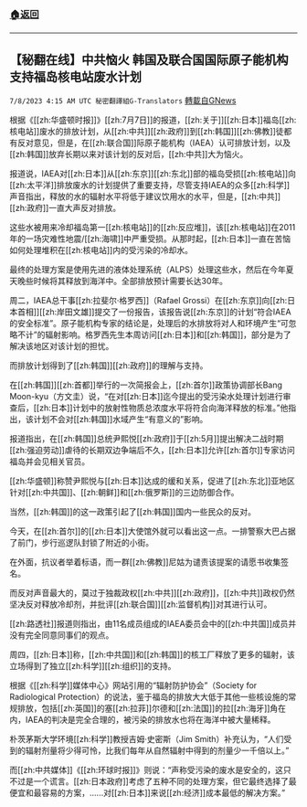 ###  [:house:返回](README.md)
---


## 【秘翻在线】中共恼火  韩国及联合国国际原子能机构支持福岛核电站废水计划
`7/8/2023 4:15 AM UTC 秘密翻譯組G-Translators` [轉載自GNews](https://gnews.org/articles/1445169)

根据《[[zh:华盛顿时报]]》[[zh:7月7日]]的报道，[[zh:关于]][[zh:日本]]福岛[[zh:核电站]]废水的排放计划，从[[zh:中共]][[zh:政府]]到[[zh:韩国]][[zh:佛教]]徒都有反对意见，但是，在[[zh:联合国]]际原子能机构（IAEA）认可排放计划，以及[[zh:韩国]]放弃长期以来对该计划的反对后，[[zh:中共]]大为恼火。

报道说，IAEA对[[zh:日本]]从[[zh:东京]][[zh:东北]]部的福岛受损[[zh:核电站]]向[[zh:太平洋]]排放废水的计划提供了重要支持，尽管支持IAEA的众多[[zh:科学]]声音指出，释放的水的辐射水平将低于建议饮用水的水平，但是，[[zh:中共]][[zh:政府]]一直大声反对排放。

这些水被用来冷却福岛第一[[zh:核电站]]的[[zh:反应堆]]，该[[zh:核电站]]在2011年的一场灾难性地震/[[zh:海啸]]中严重受损。从那时起，[[zh:日本]]一直在苦恼如何处理堆积在[[zh:核电站]]内的受污染的冷却水。

最终的处理方案是使用先进的液体处理系统（ALPS）处理这些水，然后在今年夏天晚些时候将其释放到海洋中。全部排放预计需要长达30年。

周二，IAEA总干事[[zh:拉斐尔·格罗西]]（Rafael Grossi）在[[zh:东京]]向[[zh:日本首相]][[zh:岸田文雄]]提交了一份报告，该报告说[[zh:东京]]的计划“符合IAEA的安全标准”。原子能机构专家的结论是，处理后的水排放将对人和环境产生“可忽略不计”的辐射影响。格罗西先生本周访问[[zh:日本]]和[[zh:韩国]]，部分是为了解决该地区对该计划的担忧。

而排放计划得到了[[zh:韩国]][[zh:政府]]的理解与支持。

在[[zh:韩国]][[zh:首都]]举行的一次简报会上，[[zh:首尔]]政策协调部长Bang Moon-kyu（方文圭）说，“在对[[zh:日本]]迄今提出的受污染水处理计划进行审查后，[[zh:日本]]计划中的放射性物质总浓度水平将符合向海洋释放的标准。”他指出，该计划不会对[[zh:韩国]]水域产生“有意义的”影响。

报道指出，在[[zh:韩国]]总统尹熙悦[[zh:政府]]于[[zh:5月]]提出解决二战时期[[zh:强迫劳动]]虐待的长期双边争端后不久，[[zh:日本]]允许[[zh:首尔]]专家访问福岛并会见相关官员。

[[zh:华盛顿]]称赞尹熙悦与[[zh:日本]]达成的缓和关系，促进了[[zh:东北]]亚地区针对[[zh:中共国]]、[[zh:朝鲜]]和[[zh:俄罗斯]]的三边防御合作。

当然，[[zh:韩国]]的这一政策引起了[[zh:韩国]]国内一些民众的反对。

今天，在[[zh:首尔]]的[[zh:日本]]大使馆外就可以看出这一点。一排警察大巴占据了前门，步行巡逻队封锁了附近的小街。

在外面，抗议者举着标语，而一群[[zh:佛教]]尼姑为谴责该提案的请愿书收集签名。

而反对声音最大的，莫过于独裁政权[[zh:中共]][[zh:政府]]，[[zh:中共]]政权仍然坚决反对释放冷却剂，并批评[[zh:联合国]][[zh:监督机构]]对其进行认可。

[[zh:路透社]]报道则指出，由11名成员组成的IAEA委员会中的[[zh:中共国]]成员并没有完全同意同事们的观点。

周四，[[zh:日本]]称，[[zh:中共国]]和[[zh:韩国]]的核工厂释放了更多的辐射，该立场得到了独立[[zh:科学]][[zh:组织]]的支持。

根据《[[zh:科学]]媒体中心》网站引用的“辐射防护协会”（Society for Radiological Protection）的说法，鉴于福岛的排放大大低于其他一些核设施的常规排放，包括[[zh:英国]]的塞[[zh:拉菲]]尔德和[[zh:法国]]的拉[[zh:海牙]]角在内，IAEA的判决是完全合理的，被污染的排放水也将在海洋中被大量稀释。

朴茨茅斯大学环境[[zh:科学]]教授吉姆·史密斯（Jim Smith）补充认为，“人们受到的辐射剂量将少得可怜，比我们每年从自然辐射中得到的剂量少一千倍以上。”

而[[zh:中共媒体]]《[[zh:环球时报]]》则说：“声称受污染的废水是安全的，这只不过是一个谎言。[[zh:日本政府]]考虑了五种不同的处理方案，但它最终选择了最便宜和最容易的方案，......对[[zh:日本]]来说[[zh:经济]]成本最低的解决方案。”
